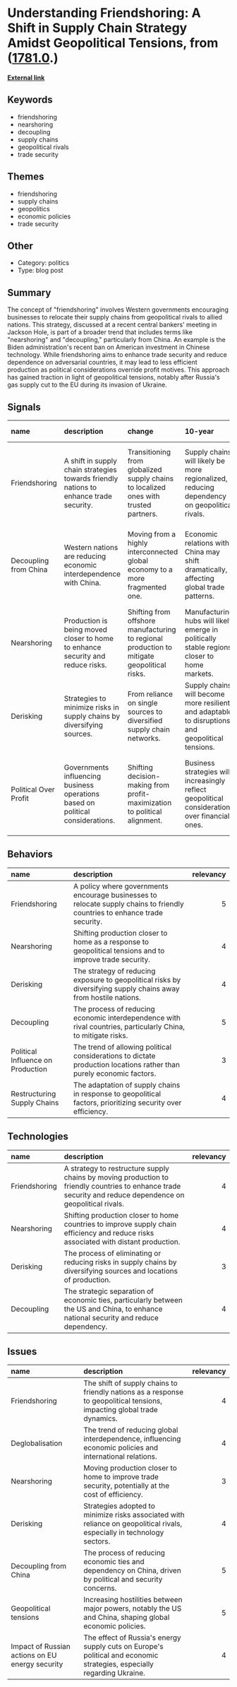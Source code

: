 # __Understanding Friendshoring: A Shift in Supply Chain Strategy Amidst Geopolitical Tensions__, from ([1781.0](https://kghosh.substack.com/p/1781.0).)

__[External link](https://www.economist.com/the-economist-explains/2023/08/30/what-is-friendshoring)__



## Keywords

* friendshoring
* nearshoring
* decoupling
* supply chains
* geopolitical rivals
* trade security

## Themes

* friendshoring
* supply chains
* geopolitics
* economic policies
* trade security

## Other

* Category: politics
* Type: blog post

## Summary

The concept of "friendshoring" involves Western governments encouraging businesses to relocate their supply chains from geopolitical rivals to allied nations. This strategy, discussed at a recent central bankers' meeting in Jackson Hole, is part of a broader trend that includes terms like "nearshoring" and "decoupling," particularly from China. An example is the Biden administration's recent ban on American investment in Chinese technology. While friendshoring aims to enhance trade security and reduce dependence on adversarial countries, it may lead to less efficient production as political considerations override profit motives. This approach has gained traction in light of geopolitical tensions, notably after Russia's gas supply cut to the EU during its invasion of Ukraine.

## Signals

| name                  | description                                                                            | change                                                                                      | 10-year                                                                                          | driving-force                                                                                         |   relevancy |
|:----------------------|:---------------------------------------------------------------------------------------|:--------------------------------------------------------------------------------------------|:-------------------------------------------------------------------------------------------------|:------------------------------------------------------------------------------------------------------|------------:|
| Friendshoring         | A shift in supply chain strategies towards friendly nations to enhance trade security. | Transitioning from globalized supply chains to localized ones with trusted partners.        | Supply chains will likely be more regionalized, reducing dependency on geopolitical rivals.      | Political motivations are driving businesses to prioritize security over efficiency in supply chains. |           4 |
| Decoupling from China | Western nations are reducing economic interdependence with China.                      | Moving from a highly interconnected global economy to a more fragmented one.                | Economic relations with China may shift dramatically, affecting global trade patterns.           | National security concerns are leading to reduced economic ties with potential adversaries.           |           5 |
| Nearshoring           | Production is being moved closer to home to enhance security and reduce risks.         | Shifting from offshore manufacturing to regional production to mitigate geopolitical risks. | Manufacturing hubs will likely emerge in politically stable regions closer to home markets.      | The need for risk mitigation in supply chains is prompting a move towards nearshoring.                |           4 |
| Derisking             | Strategies to minimize risks in supply chains by diversifying sources.                 | From reliance on single sources to diversified supply chain networks.                       | Supply chains will become more resilient and adaptable to disruptions and geopolitical tensions. | The desire to reduce vulnerabilities in global supply chains is motivating businesses to diversify.   |           4 |
| Political Over Profit | Governments influencing business operations based on political considerations.         | Shifting decision-making from profit-maximization to political alignment.                   | Business strategies will increasingly reflect geopolitical considerations over financial ones.   | The interplay of politics and economics is reshaping how businesses operate globally.                 |           3 |

## Behaviors

| name                              | description                                                                                                                |   relevancy |
|:----------------------------------|:---------------------------------------------------------------------------------------------------------------------------|------------:|
| Friendshoring                     | A policy where governments encourage businesses to relocate supply chains to friendly countries to enhance trade security. |           5 |
| Nearshoring                       | Shifting production closer to home as a response to geopolitical tensions and to improve trade security.                   |           4 |
| Derisking                         | The strategy of reducing exposure to geopolitical risks by diversifying supply chains away from hostile nations.           |           4 |
| Decoupling                        | The process of reducing economic interdependence with rival countries, particularly China, to mitigate risks.              |           5 |
| Political Influence on Production | The trend of allowing political considerations to dictate production locations rather than purely economic factors.        |           3 |
| Restructuring Supply Chains       | The adaptation of supply chains in response to geopolitical factors, prioritizing security over efficiency.                |           4 |

## Technologies

| name          | description                                                                                                                                                |   relevancy |
|:--------------|:-----------------------------------------------------------------------------------------------------------------------------------------------------------|------------:|
| Friendshoring | A strategy to restructure supply chains by moving production to friendly countries to enhance trade security and reduce dependence on geopolitical rivals. |           4 |
| Nearshoring   | Shifting production closer to home countries to improve supply chain efficiency and reduce risks associated with distant production.                       |           4 |
| Derisking     | The process of eliminating or reducing risks in supply chains by diversifying sources and locations of production.                                         |           3 |
| Decoupling    | The strategic separation of economic ties, particularly between the US and China, to enhance national security and reduce dependency.                      |           4 |

## Issues

| name                                            | description                                                                                                             |   relevancy |
|:------------------------------------------------|:------------------------------------------------------------------------------------------------------------------------|------------:|
| Friendshoring                                   | The shift of supply chains to friendly nations as a response to geopolitical tensions, impacting global trade dynamics. |           4 |
| Deglobalisation                                 | The trend of reducing global interdependence, influencing economic policies and international relations.                |           4 |
| Nearshoring                                     | Moving production closer to home to improve trade security, potentially at the cost of efficiency.                      |           3 |
| Derisking                                       | Strategies adopted to minimize risks associated with reliance on geopolitical rivals, especially in technology sectors. |           4 |
| Decoupling from China                           | The process of reducing economic ties and dependency on China, driven by political and security concerns.               |           5 |
| Geopolitical tensions                           | Increasing hostilities between major powers, notably the US and China, shaping global economic policies.                |           5 |
| Impact of Russian actions on EU energy security | The effect of Russia's energy supply cuts on Europe's political and economic strategies, especially regarding Ukraine.  |           4 |